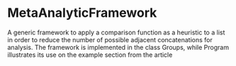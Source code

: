 # MetaAnalyticFramework
A generic framework to apply a comparison function as a heuristic to a list in order to reduce the number of possible adjacent concatenations for analysis. The framework is implemented in the class Groups, while Program illustrates its use on the example section from the article
